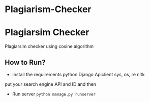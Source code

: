 # Plagiarism-Checker
# Plagiarsim Checker

Plagiarsim checker using cosine algorithm


## How to Run?

- Install the requirements 
python
Django
Apiclient
sys, os, re
nltk

put your search engine API and ID and then

- Run server `python manage.py runserver`


